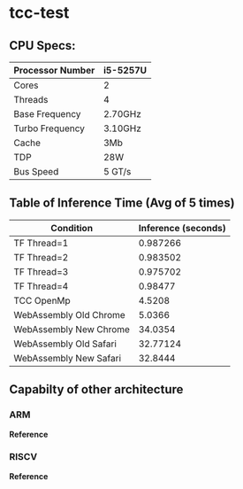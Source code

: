 # tcc-test

## CPU Specs:

|Processor Number | i5-5257U |
|---|---|
| Cores  | 2 |
| Threads  | 4 |
| Base Frequency | 2.70GHz |
| Turbo Frequency | 3.10GHz  |
| Cache | 3Mb  |
| TDP  | 28W  |
| Bus Speed | 5 GT/s  |

## Table of Inference Time (Avg of 5 times)

| Condition  | Inference (seconds) |
|---|---|
| TF Thread=1  | 0.987266 |
| TF Thread=2  | 0.983502  |
| TF Thread=3  | 0.975702  |
| TF Thread=4  | 0.98477  |
| TCC OpenMp | 4.5208 |
| WebAssembly Old Chrome | 5.0366  |
| WebAssembly New Chrome | 34.0354  |
| WebAssembly Old Safari | 32.77124  |
| WebAssembly New Safari | 32.8444  |

## Capabilty of other architecture

### ARM
**Reference**

### RISCV
**Reference**
